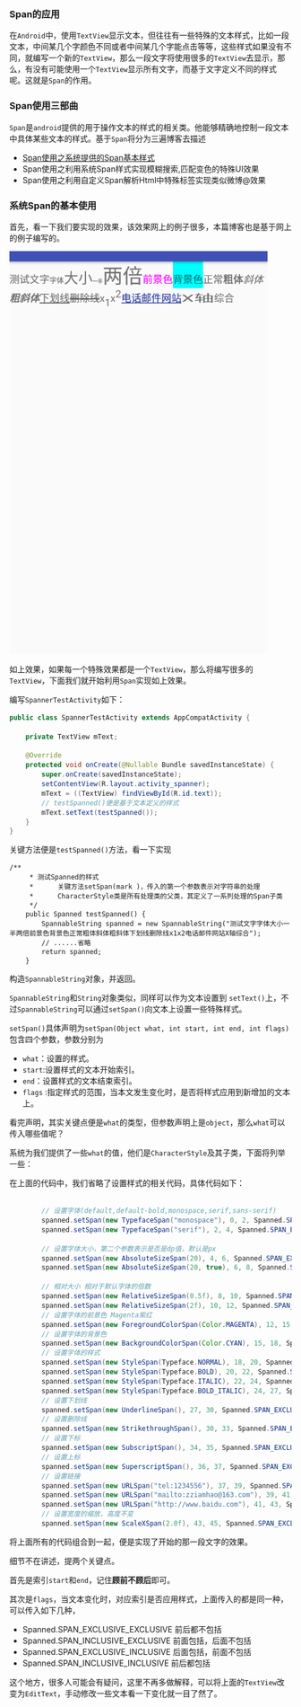 
### Span的应用

在`Android`中，使用`TextView`显示文本，但往往有一些特殊的文本样式，比如一段文本，中间某几个字颜色不同或者中间某几个字能点击等等，这些样式如果没有不同，就编写一个新的`TextView`，那么一段文字将使用很多的`TextView`去显示，那么，有没有可能使用一个`TextView`显示所有文字，而基于文字定义不同的样式呢。这就是`Span`的作用。

### Span使用三部曲

`Span`是`android`提供的用于操作文本的样式的相关类。他能够精确地控制一段文本中具体某些文本的样式。基于`Span`将分为三遍博客去描述

- [Span使用之系统提供的Span基本样式]()
- Span使用之利用系统Span样式实现模糊搜索,匹配变色的特殊UI效果
- Span使用之利用自定义Span解析Html中特殊标签实现类似微博@效果


### 系统Span的基本使用


首先，看一下我们要实现的效果，该效果网上的例子很多，本篇博客也是基于网上的例子编写的。

![](span1.png)

如上效果，如果每一个特殊效果都是一个`TextView`，那么将编写很多的`TextView`，下面我们就开始利用`Span`实现如上效果。

编写`SpannerTestActivity`如下：

```java 
public class SpannerTestActivity extends AppCompatActivity {

    private TextView mText;

    @Override
    protected void onCreate(@Nullable Bundle savedInstanceState) {
        super.onCreate(savedInstanceState);
        setContentView(R.layout.activity_spanner);
        mText = ((TextView) findViewById(R.id.text));
		// testSpanned()便是基于文本定义的样式
        mText.setText(testSpanned());
    }
}

```

关键方法便是`testSpanned()`方法，看一下实现

```
/**
     * 测试Spanned的样式
     *      关键方法setSpan(mark )，传入的第一个参数表示对字符串的处理
     *      CharacterStyle类是所有处理类的父类，其定义了一系列处理的Span子类
     */
    public Spanned testSpanned() {
        SpannableString spanned = new SpannableString("测试文字字体大小一半两倍前景色背景色正常粗体斜体粗斜体下划线删除线x1x2电话邮件网站X轴综合");
     	// ......省略
        return spanned;
    }

```

构造`SpannableString`对象，并返回。

`SpannableString`和`String`对象类似，同样可以作为文本设置到	`setText()`上，不过`SpannableString`可以通过`setSpan()`向文本上设置一些特殊样式。

`setSpan()`具体声明为`setSpan(Object what, int start, int end, int flags)`包含四个参数，参数分别为

- `what`：设置的样式。
- `start`:设置样式的文本开始索引。
- `end`：设置样式的文本结束索引。
- `flags` :指定样式的范围，当本文发生变化时，是否将样式应用到新增加的文本上。

看完声明，其实关键点便是`what`的类型，但参数声明上是`object`，那么`what`可以传入哪些值呢？

系统为我们提供了一些`what`的值，他们是`CharacterStyle`及其子类，下面将列举一些：

在上面的代码中，我们省略了设置样式的相关代码，具体代码如下：

```java

 		// 设置字体(default,default-bold,monospace,serif,sans-serif)
        spanned.setSpan(new TypefaceSpan("monospace"), 0, 2, Spanned.SPAN_EXCLUSIVE_EXCLUSIVE);
        spanned.setSpan(new TypefaceSpan("serif"), 2, 4, Spanned.SPAN_EXCLUSIVE_EXCLUSIVE);

        // 设置字体大小，第二个参数表示是否是dp值，默认是px
        spanned.setSpan(new AbsoluteSizeSpan(20), 4, 6, Spanned.SPAN_EXCLUSIVE_EXCLUSIVE);
        spanned.setSpan(new AbsoluteSizeSpan(20, true), 6, 8, Spanned.SPAN_EXCLUSIVE_EXCLUSIVE);

        // 相对大小 相对于默认字体的倍数
        spanned.setSpan(new RelativeSizeSpan(0.5f), 8, 10, Spanned.SPAN_EXCLUSIVE_EXCLUSIVE);
        spanned.setSpan(new RelativeSizeSpan(2f), 10, 12, Spanned.SPAN_EXCLUSIVE_EXCLUSIVE);
        // 设置字体的前景色 Magenta紫红
        spanned.setSpan(new ForegroundColorSpan(Color.MAGENTA), 12, 15, Spanned.SPAN_EXCLUSIVE_EXCLUSIVE);
        // 设置字体的背景色
        spanned.setSpan(new BackgroundColorSpan(Color.CYAN), 15, 18, Spanned.SPAN_EXCLUSIVE_EXCLUSIVE);
        // 设置字体的样式
        spanned.setSpan(new StyleSpan(Typeface.NORMAL), 18, 20, Spanned.SPAN_EXCLUSIVE_EXCLUSIVE);
        spanned.setSpan(new StyleSpan(Typeface.BOLD), 20, 22, Spanned.SPAN_EXCLUSIVE_EXCLUSIVE);
        spanned.setSpan(new StyleSpan(Typeface.ITALIC), 22, 24, Spanned.SPAN_EXCLUSIVE_EXCLUSIVE);
        spanned.setSpan(new StyleSpan(Typeface.BOLD_ITALIC), 24, 27, Spanned.SPAN_EXCLUSIVE_EXCLUSIVE);
        // 设置下划线
        spanned.setSpan(new UnderlineSpan(), 27, 30, Spanned.SPAN_EXCLUSIVE_EXCLUSIVE);
        // 设置删除线
        spanned.setSpan(new StrikethroughSpan(), 30, 33, Spanned.SPAN_EXCLUSIVE_EXCLUSIVE);
        // 设置下标
        spanned.setSpan(new SubscriptSpan(), 34, 35, Spanned.SPAN_EXCLUSIVE_EXCLUSIVE);
        // 设置上标
        spanned.setSpan(new SuperscriptSpan(), 36, 37, Spanned.SPAN_EXCLUSIVE_EXCLUSIVE);
        // 设置链接
        spanned.setSpan(new URLSpan("tel:1234556"), 37, 39, Spanned.SPAN_EXCLUSIVE_EXCLUSIVE);
        spanned.setSpan(new URLSpan("mailto:zziamhao@163.com"), 39, 41, Spanned.SPAN_EXCLUSIVE_EXCLUSIVE);
        spanned.setSpan(new URLSpan("http://www.baidu.com"), 41, 43, Spanned.SPAN_EXCLUSIVE_EXCLUSIVE);
        // 设置宽度的缩放，高度不变
        spanned.setSpan(new ScaleXSpan(2.0f), 43, 45, Spanned.SPAN_EXCLUSIVE_EXCLUSIVE);

```

将上面所有的代码组合到一起，便是实现了开始的那一段文字的效果。


细节不在讲述，提两个关键点。

首先是索引`start`和`end`，记住**顾前不顾后**即可。

其次是`flags`，当文本变化时，对应索引是否应用样式，上面传入的都是同一种，可以传入如下几种，

- Spanned.SPAN_EXCLUSIVE_EXCLUSIVE 前后都不包括
- Spanned.SPAN_INCLUSIVE_EXCLUSIVE 前面包括，后面不包括
- Spanned.SPAN_EXCLUSIVE_INCLUSIVE 后面包括，前面不包括
- Spanned.SPAN_INCLUSIVE_INCLUSIVE 前后都包括

这个地方，很多人可能会有疑问，这里不再多做解释，可以将上面的`TextView`改变为`EditText`，手动修改一些文本看一下变化就一目了然了。


